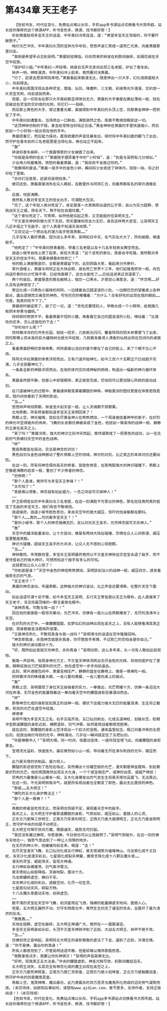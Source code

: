 # 第434章 天王老子
        【告知书友，时代在变化，免费站点难以长存，手机app多书源站点切换看书大势所趋，站长给你推荐的这个换源APP，听书音色多、换源、找书都好使！】
       听到萧晨轻视多宝天王的话语，中年美妇冷笑连连，道：“希望多宝天王驾临时，你不要吓破胆子。”
       绚烂光芒冲天，中年美妇头顶的宝钟光华夺目，悠悠声波汇聚成一道死亡光束，向着萧晨那里扫去。
       “我倒是希望早点见到吴明。”萧晨轻轻弹指，扫杀而来的钟波在刹那间崩碎，如烟花般在天空中绽放。
       “保护好小姐。”中年美妇一声轻喝，她身后无声无息间出现三名老妪，护在了香车前。
       钟声一响，神辉漫洒，中年美妇冲上前来，竟然要对决萧晨。
       “行了，赶紧去把吴明找来吧。”萧晨看起来散漫无比，随意伸出一只大手，幻化成房屋般大小，向前探去。
       中年美妇周围浮现出各种灵宝，璎珞、仙剑、降魔杵、三叉戟、彩绫等光华湛湛，交织成一片灵宝天网，向前遮拢而来。
       但是，这一切攻击在那只大手面前都显得惨白无力，萧晨的大手像是在撕扯薄纸一般，轻松突破这些灵宝的交织成的光网，将它们一一拍碎。
       而后那土黄色的大手，穿过重重光幕，直接探到中年美妇的头顶上空，将那黄金神钟一把抓在了手中。
       中年美妇如遭雷击，当场喷出一口鲜血，满脸骇然之色，简直不敢相信眼前这一切。
       “这顶神钟仿制的不错，拿去给宠物当铃铛正合适。”黄金神钟在萧晨的手里快速缩小，而后犹如一个小铃铛一般出现在他的手中。
       萧晨捏着它，而后猛力摇动，震耳欲聋的声音狂暴发出，顿时将中年美妇震的翻飞了出去，而守护在香车前的三名老妪更是当场吐血，再也站立不起来。
       “轰”
       钟波将香车崩碎，一个面露惧意的少女被震了出来。
       “你就是吴明的侄女？”萧晨随手摆弄着手中的“小铃铛”，道：“到是与吴明有几分相似。”
       少女用力咬着嘴唇，愤怒的看着萧晨，道：“我叔叔不会放过你的。”
       “我懒得听废话。”萧晨一摇手中的金色小钟，瞬间将少女收进了钟体内，轻轻一拍，将之封印在了里面。
       “杀你们没意思，赶紧将吴明找来。”
       做完这些，萧晨直接消失在众人眼前，在数里外与珂珂汇合，向着燕都有名的荣升酒楼走去。
       后面，彻底沸腾。
       竟然有人敢对多宝天王的侄女出手，可谓胆大包天。
       “完了，这个年轻人绝对死定了。肯定是某一大家族刚出道的公子哥，自以为实力超群，想挑战天王之威，扬名天下。殊不知在自掘坟墓。”
       “这个家伙死定了。可笑啊，纵然他是后起之秀，又怎能抵的住吴明天王。”
       “不灭皇天神钟防御力天下无双，而天雷锤则攻击力无匹，身具这样两大至宝，让吴明天王几近半祖之下无敌手，这个人真是不知道天高地厚。”
       “又将见证一个想出名的潜力高手殒落燕都……”
       几乎没有人看好萧晨，因为这么多年来，吴明如日中天，名气实在大大了，所向披靡，难逢敌手。
       “他死定了！”中年美妇铁青着脸，带着三名老妪以及十几名年轻男女腾空而去。
       逍遥小侯爷自地上爬了起来，疯狂大笑道：“这个该死的家伙，真是自寻死路，竟然敢对多宝天王的侄女不利，我要亲眼看到他死亡！”
       他的脸上满是鞋底印，全都是萧晨留下的，此刻阴森大笑，看起来分外狰狞。
       荣升酒楼上，萧晨与珂珂正在大快朵颐，身处死亡世界十三年，他们如饿鬼转世一般，向包间送珍肴的伙计忙碌不停，已经快直眼了，这也太能吃了……已经送进来近百道菜了。
       两个时辰后，萧晨惬意的靠在躺椅上，啜饮一口茶水，才感觉心满意足，道：“怀念啊……好久没有这种感觉了。”
       旁边化成一只黑色小猫咪的珂珂，一边揉着自己圆滚滚的小肚，一边眼巴巴的望着桌上各种甜点，露出遗憾而又痛苦的神色，可怜巴巴的嘟囔着：“为什么？总有好吃的出现在我的眼前……可是，我真的吃不下了。”
       萧晨顿时被逗笑了，敲了它一记，道：“贪吃还要怪别人，早晚长成一个小胖球，给我摘几枚阴木参果与蟠桃。”
       珂珂顿时愤愤不平，看着萧晨平坦的小腹，再看看它自己的圆滚滚的小肚，嘀咕着：“比我吃的还多，怎么还能吃的下去！”
       “你叽咕什么呢？”
       珂珂懒洋洋的打开失乐园，轻轻一招手，几枚紫光闪闪、馨香阵阵的阴木参果便飞了出来，同时那棵上百米高的巨大蟠桃树也是光华绽放，几枚散发着诱人清香的仙桃出现在包间内的桌面之上。
       看着萧晨舒畅的享用神果，珂珂直接以洁白的餐巾蒙在了自己的脸上，来了个眼不见心不烦。
       阵阵光华在萧晨的体表浮现而出，又有穴道开始神化，如今三百六十五颗正穴已经趋于完满，几乎全部要神化了。
       一条条全新的神脉浮现而出，在他的体内交织成神秘的网络，构造出一幅新的神力循环体系。
       萧晨虽然很平静，但是心中却很期待，真正蜕变完成，恐怕将可以更加随心所欲的驱动战剑。
       在穴道被神化的过程中，萧晨通体都笼罩着朦胧的神辉，神秘莫测的图纹更是在体表若隐若现，隐约间他看到了天碑的影迹。
       “当……”
       悠悠钟声响彻燕都，钟波浩大如天音一般，让人灵魂都不禁颤栗。
       北地燕都，所有修者都知道多宝天王吴明回来了！
       燕都上空，神光璀璨，犹如无尽黄金神火在熊熊燃烧，一个周身披挂着神甲的男子，在炽烈的神光中显得格外的伟岸，飞舞的长发都仿佛被染成了金色，他犹如一尊英伟的战神一般，静静的立身在高天之上。
       “来了吗？”萧晨冷笑，强大的神识立刻冲天而起，竟然凝聚成了一把黑色的战剑，以一往无前的气势横扫天空中的金色战神。
       “砰”
       整座燕都皆在摇动，完全是神念的对抗！
       黑色战剑与金色战神撼动了整片燕都上空的领域，神识的对抗，比之真正的本体对抗还要凶险。
       在这一刻，所有将神念探向高天的修者，皆脸色惨变，在那两股强大的神识碰撞下，燕都上空像是沸腾的岩浆一般，重创了不少修者的神念。
       “恐怖啊！”
       “那个人是谁，竟然可与多宝天王争锋？！”
       “太可怕了！”
       “真是难以想象，神念就有如此威力，一念之间足可灭掉神人！”
       ……
       护卫吴明侄女的中年美妇与三名老妪，在这一刻满脸不可思议的神色，那名狂徒竟然真的抵住了无敌的多宝天王，她们有些不敢相信。
       逍遥侯府，逍遥小侯爷脸色苍白，来自天空中的莫大威压，惊吓的他身躯都在颤抖。
       “那个人……真的……可抗衡多宝天王？！”
       “是的小侯爷，那个人的神念强横无匹，足以对抗天王高手。光凭神念就可灭杀神人。”
       “轰”
       天空中的雄浑能量波动，让十方皆动，像是有两块大陆在碰撞，恐惧在众人心间弥漫，威压笼罩整座燕都。
       神识大碰撞，超级天王高手的大对决，让众人无不感到心惊胆颤。
       “当……”
       神钟轰鸣，传荡数百里，多宝天王吴明最终竟然以不灭皇天神钟这宗至宝击退了敌手，而不是凭借自己的强大神识，可想而知这个敌手有多么的可怕。
       这就更加让众人心惊了！
       “你到底是谁？”天空中金色的神焰熊熊燃烧，吴明犹如浴火的战神一般，威压四方，透发着强势无匹的气息。
       “天王老子！”
       萧晨的神念波动，传遍燕都，这种强大的神识波动，比之声音还要清晰，在整片天空下震动。
       如此话语可谓十足不敬，如今多宝天王吴明、五行天王等皆是以天王为尊称，此人直接来了天王老子，浑没将最顶峰的一群王者放在眼中。
       “装神弄鬼，可敢与我一战？！”
       回应他的直接是一股惊天暴动，光芒冲天，仿佛有一座火山在燕都爆发了，无尽的浪涛冲上天空。
       在炽烈的光芒中，一尊朦朦胧胧、如梦似幻的战神出现在高天之上，没有人能够看清其真正容貌，周身都被圣洁霞辉所笼罩。
       “又是神念所化，不敢现真身与我一战吗？”吴明清冷的话语在空中隆隆回响。
       “神念即我身，杀我神念就是杀我身，你尽管放手来搏，不过败亡的恐怕会是你自己。”
       强大的神识波动震动十方。
       “好，既然如此我就灭你神念，杀你真身！”吴明动怒，这么多年来，头一次有人敢如此轻视他。
       轰隆一声巨响，他周身神光万丈，不灭皇天神钟流转出无尽金色的光辉，将他彻底护在了里面，眼眸绽放出刀芒般犀利的光芒，他在虚空中一步步向前逼去。
       此刻，荣升酒楼包间中，萧晨宝相庄严，静静的盘坐在藤椅上，像是一尊佛陀一般。
       珂珂懒洋洋的眯缝着大眼，一会儿瞥向萧晨，一会儿瞥向桌上的甜点。
       “轰”
       燕都上空，吴明展现了身位天王级强者的实力，一拳轰出，光芒照耀十方，仿佛一条滔滔大河在奔涌，无尽金色的能量随着这一拳向着天空中的朦胧身影狂暴涌动而去。
       “砰”
       那尊神念化成的身影犹如真正的战神一般，硬抗下这威力强大无匹的能量浪涛，生生将之截断，刺目的光芒在虚空中绽放。
       哧哧哧
       吴明不愧为多宝天王之名，右手五指齐张，五口仙剑射出，化成五道神虹，划破长空，眨眼冲至那道朦胧的身影近前，横劈竖斩，剑气冲霄，纵然是观战者都感觉胆寒。
       就在这时，那朦胧的身影上空浮现出一个巨大的宝瓶，通体晶莹如玉，瓶口对着冲来的五把仙剑，绽放出绚烂夺目的光华，神辉涌动，几乎在一瞬间就定住了五把仙剑。
       “你是佛教中人？”吴明大喝。同一时间，他震动宝体，一座玲珑宝塔飞出，向着朦胧的身影罩去。
       宝塔流光溢彩，快速放大，最后竟然如小山一般，带动着无尽狂涛与刺目的光华，镇压而下。
       此乃昊天塔的仿制品，威力惊人。
       朦胧的影迹感觉到了危险在临近，突然爆出十日耀空般的光芒，漫天都是神圣霞辉，到处都是炽烈的光芒。他的周围竟然出现五大化身，一个个或宝相庄严、或狰狞凶恶、或威严神武！
       恐怖的力量像是火山爆发一般，五大化身爆发出的气息生生将昊天塔仿品震飞，无法靠近。
       在这一刻，不光吴明倒吸冷气，就是所有观战者也全都变了颜色，露出无比震惊的神色。
       “那是……五大明王！”
       “佛陀的五大化身护教法王！”
       “那个人是一尊佛？！”
       ……
       燕都的修者皆吃惊无比，而吴明也惊疑不定，凝视着天空中的敌手。
       高天之上，五大明王守护着那道朦胧的身影，气势如虹，威压如山，震撼人的心灵。
       正东方乃是降三世明王，正南方乃军荼利明王，正西方乃是大威德明王，正北方乃是金刚明王，而守护中央的则是不动明王。
       五大明王可降尽世间万魔，慑服诸天，威势无可匹敌。
       “我还没有屠过佛呢，你若是佛，今日倒也可以让我破例了。”吴明气势陡升，在这一刻仿佛与天地合一，强势气息达到了一种让人惊惧的地步。
       在无尽的神火中，他缓缓向前走来，喝道：“去！”
       无尽灵宝漫天飞舞，五口仙剑化成五行神虹，昊天塔凝聚为璀璨神山，乌龙索化成千丈巨蛇，浑天沙化成漫天彩云，七星扇化成裂天神翼，魔骨念珠化成十八颗古魔头骨……
       漫天的灵宝，威能荡天，皆现大神通。
       五行神虹纵横激荡，剑气直冲霄汉。
       昊天塔如山岳般降临，天崩地裂，震动十方。
       乌龙索碾碎虚空，横扫千军。
       浑天神沙化成的彩云，遮蔽空间，化尽一切生灵。
       七星扇勾动天风，碎裂万物。
       十八古魔头骨震动天地，绞碎虚空。
       ……
       数不清的灵宝在天空中飞舞，如流星雨在飞洒，强横的能量肆虐天地间，震撼人心。
       但是，五大明王巍然不动，分守东西南北中，竟然生生抗住了诸宝的攻击，且展开了最为凌厉的反击。
       “轰轰轰……”
       天地在摇颤，虚空在破碎，五大明王神通广大，竟然在一一震服诸宝。
       多宝天王吴明身如长虹，头顶不灭皇天神钟冲到了近前，大战五大明王，钟声不绝于耳。
       “当……”
       仿佛创世之音响起，吴明将五大明王的身影都轰的虚淡了下去，逼到了近前，冷漠无情，道：“你不是佛，露出你的真身！”
       所有人都感觉到了，尽管吴明话语平静，但是却难以掩饰那股怒意。
       “竟敢拿我试手，我要让你形神俱灭！”吴明的声音森寒无比。
       “好吧，现我真正五大法身。”中央的朦胧虚影，神圣光辉尽敛，刹那间魔焰滔天。
       五大明王消失，五具完全有神念化成的魔王出现在高空之上。
       正东方乃是死神冥皇，正南方乃是亡灵邪皇，正西方乃是火焰神皇，正北方乃是骷髅战皇，而守护中央的则是魔鬼恶皇。
       燕都上空，鬼哭神嚎，魔云蔽日，此乃萧晨杀的百万恶灵与魔鬼所化而成的滔天煞气凝聚而成。(未完待续，如欲知后事如何，请登陆www.qidian.com，章节更多，支持作者，支持正版阅读！)（未完待续）
       【告知书友，时代在变化，免费站点难以长存，手机app多书源站点切换看书大势所趋，站长给你推荐的这个换源APP，听书音色多、换源、找书都好使！】